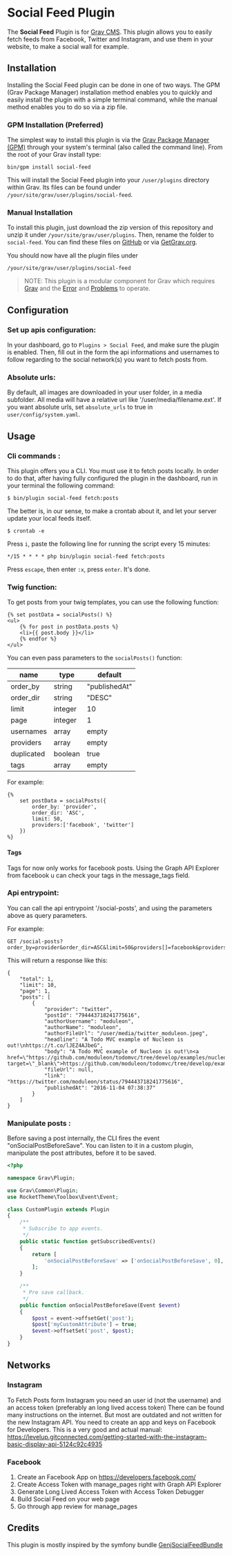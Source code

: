 # Social Feed Plugin

The **Social Feed** Plugin is for [Grav CMS](http://github.com/getgrav/grav). This plugin allows you to easily fetch feeds from Facebook, Twitter and Instagram, and use them in your website, to make a social wall for example.

## Installation

Installing the Social Feed plugin can be done in one of two ways. The GPM (Grav Package Manager) installation method enables you to quickly and easily install the plugin with a simple terminal command, while the manual method enables you to do so via a zip file.

### GPM Installation (Preferred)

The simplest way to install this plugin is via the [Grav Package Manager (GPM)](http://learn.getgrav.org/advanced/grav-gpm) through your system's terminal (also called the command line).  From the root of your Grav install type:

    bin/gpm install social-feed

This will install the Social Feed plugin into your `/user/plugins` directory within Grav. Its files can be found under `/your/site/grav/user/plugins/social-feed`.

### Manual Installation

To install this plugin, just download the zip version of this repository and unzip it under `/your/site/grav/user/plugins`. Then, rename the folder to `social-feed`. You can find these files on [GitHub](https://github.com/moduleon/grav-plugin-social-feed) or via [GetGrav.org](http://getgrav.org/downloads/plugins#extras).

You should now have all the plugin files under

    /your/site/grav/user/plugins/social-feed

> NOTE: This plugin is a modular component for Grav which requires [Grav](http://github.com/getgrav/grav) and the [Error](https://github.com/getgrav/grav-plugin-error) and [Problems](https://github.com/getgrav/grav-plugin-problems) to operate.

## Configuration

### Set up apis configuration:

In your dashboard, go to `Plugins > Social Feed`, and make sure the plugin is enabled. Then, fill out in the form the api informations and usernames to follow regarding to the social network(s) you want to fetch posts from.

### Absolute urls:

By default, all images are downloaded in your user folder, in a media subfolder. All media will have a relative url like '/user/media/filename.ext'. If you want absolute urls, set `absolute_urls` to true in `user/config/system.yaml`.

## Usage

### Cli commands :

This plugin offers you a CLI. You must use it to fetch posts locally. In order to do that, after having fully configured the plugin in the dashboard, run in your terminal the following command:

`$ bin/plugin social-feed fetch:posts`

The better is, in our sense, to make a crontab about it, and let your server update your local feeds itself.

```
$ crontab -e
```

Press `i`, paste the following line for running the script every 15 minutes:

```
*/15 * * * * php bin/plugin social-feed fetch:posts
```

Press `escape`, then enter `:x`, press `enter`. It's done.

### Twig function:

To get posts from your twig templates, you can use the following function:

```
{% set postData = socialPosts() %}
<ul>
    {% for post in postData.posts %}
    <li>{{ post.body }}</li>
    {% endfor %}
</ul>
```

You can even pass parameters to the `socialPosts()` function:

| name      | type    | default       |
|-----------|---------|---------------|
| order_by  | string  | "publishedAt" |
| order_dir | string  | "DESC"        |
| limit     | integer | 10            |
| page      | integer | 1             |
| usernames | array   | empty         |
| providers | array   | empty         |
| duplicated| boolean | true          |
| tags      | array   | empty         |

For example:

```
{%
    set postData = socialPosts({
        order_by: 'provider',
        order_dir: 'ASC',
        limit: 50,
        providers:['facebook', 'twitter']
    })
%}
```

#### Tags

Tags for now only works for facebook posts. Using the Graph API Explorer from facebook u can check your tags in the message_tags field.

### Api entrypoint:

You can call the api entrypoint '/social-posts', and using the parameters above as query parameters.

For example:

```
GET /social-posts?order_by=provider&order_dir=ASC&limit=50&providers[]=facebook&providers[]=twitter
```

This will return a response like this:

```
{
    "total": 1,
    "limit": 10,
    "page": 1,
    "posts": [
        {
            "provider": "twitter",
            "postId": "794443718241775616",
            "authorUsername": "moduleon",
            "authorName": "moduleon",
            "authorFileUrl": "/user/media/twitter_moduleon.jpeg",
            "headline": "A Todo MVC example of Nucleon is out!\nhttps://t.co/lJEZ4AJbeG",
            "body": "A Todo MVC example of Nucleon is out!\n<a href=\"https://github.com/moduleon/todomvc/tree/develop/examples/nucleon\" target=\"_blank\">https://github.com/moduleon/todomvc/tree/develop/examples/nucleon</a>",
            "fileUrl": null,
            "link": "https://twitter.com/moduleon/status/794443718241775616",
            "publishedAt": "2016-11-04 07:38:37"
        }
    ]
}
```

### Manipulate posts :

Before saving a post internally, the CLI fires the event "onSocialPostBeforeSave". You can listen to it in a custom plugin, manipulate the post attributes, before it to be saved.

```php
<?php

namespace Grav\Plugin;

use Grav\Common\Plugin;
use RocketTheme\Toolbox\Event\Event;

class CustomPlugin extends Plugin
{
    /**
     * Subscribe to app events.
     */
    public static function getSubscribedEvents()
    {
        return [
            'onSocialPostBeforeSave' => ['onSocialPostBeforeSave', 0],
        ];
    }

    /**
     * Pre save callback.
     */
    public function onSocialPostBeforeSave(Event $event)
    {
        $post = event->offsetGet('post');
        $post['myCustomAttribute'] = true;
        $event->offsetSet('post', $post);
    }
}
```

## Networks

### Instagram
To Fetch Posts form Instagram you need an user id (not the username) and an access token (preferably an long lived access token)
There can be found many instructions on the internet. But most are outdated and not written for the new Instagram API.
You need to create an app and keys on Facebook for Developers. This is a very good and actual manual:
https://levelup.gitconnected.com/getting-started-with-the-instagram-basic-display-api-5124c92c4935

### Facebook
1. Create an Facebook App on https://developers.facebook.com/
1. Create Access Token with manage_pages right with Graph API Explorer
1. Generate Long Lived Access Token with Access Token Debugger
1. Build Social Feed on your web page
1. Go through app review for manage_pages

## Credits

This plugin is mostly inspired by the symfony bundle
[GenjSocialFeedBundle](https://github.com/genj/GenjSocialFeedBundle)
